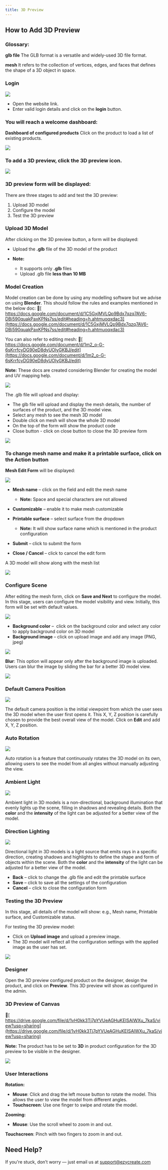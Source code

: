 ```yaml
---
title: 3D Preview
---
```


## **How to Add 3D Preview**

### **Glossary:**

**glb file**
 The GLB format is a versatile and widely-used 3D file format.

**mesh**
 It refers to the collection of vertices, edges, and faces that defines the shape of a 3D object in space.

### **Login**

![](https://ezy-resources.s3.ap-south-1.amazonaws.com/en/IN_HTA3DP1.png)

* Open the website link.
* Enter valid login details and click on the **login** button.

### **You will reach a welcome dashboard:**

**Dashboard of configured products**
 Click on the product to load a list of existing products.

![](https://ezy-resources.s3.ap-south-1.amazonaws.com/en/IN_HTA3DP2.png)

### **To add a 3D preview, click the 3D preview icon.**

![](https://ezy-resources.s3.ap-south-1.amazonaws.com/en/IN_HTA3DP3.png)

### **3D preview form will be displayed:**

There are three stages to add and test the 3D preview:

1. Upload 3D model
2. Configure the model
3. Test the 3D preview


### **Upload 3D Model**

After clicking on the 3D preview button, a form will be displayed:

* Upload the **.glb** file of the 3D model of the product
* **Note:**

  * It supports only **.glb** files
  * Upload .glb file **less than 10 MB**

### **Model Creation**

Model creation can be done by using any modelling software but we advise on using **Blender**. This should follow the rules and examples mentioned in the below doc:
 🔗[ https://docs.google.com/document/d/1C5GxjMVLQp9Bdx7qzq7AV6-DBi590quakPaxKPNs7ss/edit#heading=h.ahtmuoqxdac3](https://docs.google.com/document/d/1C5GxjMVLQp9Bdx7qzq7AV6-DBi590quakPaxKPNs7ss/edit#heading=h.ahtmuoqxdac3)

You can also refer to editing mesh:
 🔗[ https://docs.google.com/document/d/1m2_o-G-6sKrrfcyDG90eD8dyUOlyGKBJ/edit](https://docs.google.com/document/d/1m2_o-G-6sKrrfcyDG90eD8dyUOlyGKBJ/edit)

**Note:** These docs are created considering Blender for creating the model and UV mapping help.

![](https://ezy-resources.s3.ap-south-1.amazonaws.com/en/IN_HTA3DP4.png)

The .glb file will upload and display:

* The glb file will upload and display the mesh details, the number of surfaces of the product, and the 3D model view.
* Select any mesh to see the mesh 3D model 
* Double click on mesh will show the whole 3D model 
* On the top of the form will show the product code 
* Close button - click on close button to close the 3D preview form

![](https://ezy-resources.s3.ap-south-1.amazonaws.com/en/IN_HTA3DP5.png)

 

### **To change mesh name and make it a printable surface, click on the Action button**

**Mesh Edit Form** will be displayed:

![](https://ezy-resources.s3.ap-south-1.amazonaws.com/en/IN_HTA3DP6.png)

* **Mesh name** – click on the field and edit the mesh name

  * **Note:** Space and special characters are not allowed
* **Customizable** – enable it to make mesh customizable
* **Printable surface** – select surface from the dropdown

  * **Note:** It will show surface name which is mentioned in the product configuration
* **Submit** – click to submit the form
* **Close / Cancel** – click to cancel the edit form

A 3D model will show along with the mesh list

![](https://ezy-resources.s3.ap-south-1.amazonaws.com/en/IN_HTA3DP7.png)

### **Configure Scene**

After editing the mesh form, click on **Save and Next** to configure the model.
 In this stage, users can configure the model visibility and view. Initially, this form will be set with default values.

![](https://ezy-resources.s3.ap-south-1.amazonaws.com/en/IN_HTA3DP8.png)

* **Background color** –  click on the background color and select any color to apply background color on 3D model 
* **Background image** – click on upload image and add any image (PNG, jpeg) 

![](https://ezy-resources.s3.ap-south-1.amazonaws.com/en/IN_HTA3DP9.png)

**Blur**:
 This option will appear only after the background image is uploaded. Users can blur the image by sliding the bar for a better 3D model view.

![](https://ezy-resources.s3.ap-south-1.amazonaws.com/en/IN_HTA3DP10.png)

### **Default Camera Position**

![](https://ezy-resources.s3.ap-south-1.amazonaws.com/en/IN_HTA3DP11.png)

The default camera position is the initial viewpoint from which the user sees the 3D model when the user first opens it.
 This X, Y, Z position is carefully chosen to provide the best overall view of the model.
 Click on **Edit** and add X, Y, Z position.

### **Auto Rotation**

![](https://ezy-resources.s3.ap-south-1.amazonaws.com/en/IN_HTA3DP12.png)

Auto rotation is a feature that continuously rotates the 3D model on its own, allowing users to see the model from all angles without manually adjusting the view.

### **Ambient Light**

![](https://ezy-resources.s3.ap-south-1.amazonaws.com/en/IN_HTA3DP13.png)

Ambient light in 3D models is a non-directional, background illumination that evenly lights up the scene, filling in shadows and revealing details.
 Both the **color** and the **intensity** of the light can be adjusted for a better view of the model.

### **Direction Lighting**

![](https://ezy-resources.s3.ap-south-1.amazonaws.com/en/IN_HTA3DP14.png)

Directional light in 3D models is a light source that emits rays in a specific direction, creating shadows and highlights to define the shape and form of objects within the scene.
 Both the **color** and the **intensity** of the light can be adjusted for a better view of the model.

* **Back** – click to change the .glb file and edit the printable surface
* **Save** – click to save all the settings of the configuration
* **Cancel** – click to close the configuration form

### **Testing the 3D Preview**

In this stage, all details of the model will show:
 e.g., Mesh name, Printable surface, and Customizable status.

For testing the 3D preview model:

* Click on **Upload image** and upload a preview image.
* The 3D model will reflect all the configuration settings with the applied image as the user has set.

![](https://ezy-resources.s3.ap-south-1.amazonaws.com/en/IN_HTA3DP15.png)

### **Designer**

Open the 3D preview configured product on the designer, design the product, and click on **Preview**.
 This 3D preview will show as configured in the admin.

### **3D Preview of Canvas**

🔗[ https://drive.google.com/file/d/1vH0kk3Tj7pYVUeAGHuKEISAlWXu_7kaS/view?usp=sharing](https://drive.google.com/file/d/1vH0kk3Tj7pYVUeAGHuKEISAlWXu_7kaS/view?usp=sharing)

**Note:** The product has to be set to **3D** in product configuration for the 3D preview to be visible in the designer.

![](https://ezy-resources.s3.ap-south-1.amazonaws.com/en/IN_HTA3DP16.png)

### **User Interactions**

**Rotation:**

* **Mouse**: Click and drag the left mouse button to rotate the model. This allows the user to view the model from different angles.
* **Touchscreen**: Use one finger to swipe and rotate the model.

**Zooming:**

* **Mouse**: Use the scroll wheel to zoom in and out.

**Touchscreen**: Pinch with two fingers to zoom in and out.

## **Need Help?**

If you're stuck, don’t worry — just email us at [support@ezycreate.com](mailto:support@ezycreate.com)
